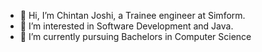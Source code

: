 - 👋 Hi, I’m Chintan Joshi, a Trainee engineer at Simform.
- 👀 I’m interested in Software Development and Java.
- 🌱 I’m currently pursuing Bachelors in Computer Science
